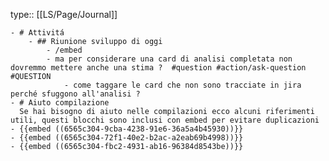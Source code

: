 type:: [[LS/Page/Journal]]

	- # Attivitá
		- ## Riunione sviluppo di oggi
			- /embed
			- ma per considerare una card di analisi completata non dovremmo mettere anche una stima ?  #question #action/ask-question #QUESTION
				- come taggare le card che non sono tracciate in jira perché sfuggono all'analisi ?
	- # Aiuto compilazione
	  Se hai bisogno di aiuto nelle compilazioni ecco alcuni riferimenti utili, questi blocchi sono inclusi con embed per evitare duplicazioni
	- {{embed ((6565c304-9cba-4238-91e6-36a5a4b45930))}}
	- {{embed ((6565c304-72f1-40e2-b2ac-a2eab69b4998))}}
	- {{embed ((6565c304-fbc2-4931-ab16-96384d8543be))}}
